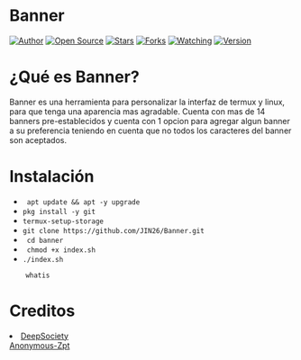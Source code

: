 # Banner

<div>
    <a href="https://github.com/JIN26"><img title="Author" src="https://img.shields.io/badge/Author-JIN26-svg?style=for-the-badge&logo=github"></a>
    <a href="#"><img title="Open Source" src="https://img.shields.io/badge/Open%20Source-%E2%9D%A4-green?style=for-the-badge"></a>
    <a href="https://github.com/JIN26/Banner/stargazers/"><img title="Stars" src="https://img.shields.io/github/stars/JIN26/Banner?color=red&style=flat-square"></a>
    <a href="https://github.com/JIN26/Banner/network/members"><img title="Forks" src="https://img.shields.io/github/forks/JIN26/Banner?color=red&style=flat-square"></a>
    <a href="https://github.com/JIN/Banner/watchers"><img title="Watching" src="https://img.shields.io/github/watchers/JIN26/Banner?label=Watchers&color=blue&style=flat-square"></a>
    <a href="https://github.com/JIN26/Banner/tags/"><img title="Version" src="https://img.shields.io/github/v/tag/JIN26/Banner?style=plastic"></a>
</div>

# ¿Qué es Banner?
Banner es una herramienta para personalizar la interfaz de termux y linux, para que tenga una aparencia mas agradable.
Cuenta con mas de 14 banners pre-establecidos y cuenta con 1 opcion para agregar algun banner a su preferencia teniendo en cuenta que no todos los caracteres del banner son aceptados.
# Instalación

* ` apt update && apt -y upgrade`
* ` pkg install -y git `
* ` termux-setup-storage `
* ` git clone https://github.com/JIN26/Banner.git `
* ` cd banner`
* ` chmod +x index.sh`
* ` ./index.sh `

``` shell
    whatis
```
 # Creditos
<li><a href="https://github.com/DeepSociety">DeepSociety</font></a></li>
<a href="https://github.com/Anonymous-Zpt/T-Banner4">Anonymous-Zpt</a>
